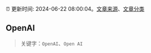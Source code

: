 :alarm_clock: 更新时间: 2024-06-22 08:00:04。[文章来源](/README.md)、[文章分类](/TAGS.md)

## OpenAI


> 关键字：`OpenAI`、`Open AI`



